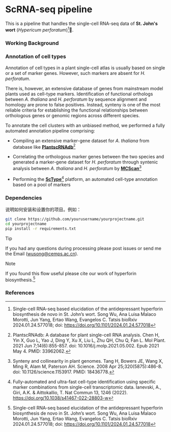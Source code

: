 # **ScRNA-seq pipeline**

This is a pipeline that handles the single-cell RNA-seq data of **St. John's wort** (*Hypericum perforatum*)[^1]🌿. 

### Working Background

### Annotation of cell types
Annotation of cell types in a plant single-cell atlas is usually based on single or a set of marker genes. However, such markers are absent for *H. perforatum*. 

There is, however, an extensive database of genes from mainstream model plants used as cell-type markers. Identification of functional orthologs between *A. thaliana* and *H. perforatum* by sequence alignment and homology are prone to false positives. Instead, synteny is one of the most reliable criteria for establishing the functional relationships between orthologous genes or genomic regions across different species.

To annotate the cell clusters with an unbiased method, we performed a fully automated annotation pipeline comprising: 
- Compiling an extensive marker-gene dataset for *A. thaliana* from database like **[PlantscRNAdb](http://ibi.zju.edu.cn/plantscrnadb/index.php)**[^2]
* Correlating the orthologous marker genes between the two species and generated a marker-gene dataset for *H. perforatum* through syntenic analysis between *A. thaliana* and *H. perforatum* by **[MCScan](https://github.com/tanghaibao/jcvi/wiki/MCscan-(Python-version))**[^3]
+ Performing the **[ScType](https://github.com/IanevskiAleksandr/sc-type)**[^4] platform, an automated cell-type annotation based on a pool of markers

### Dependencies

说明如何安装和设置你的项目。例如：

```bash
git clone https://github.com/yourusername/yourprojectname.git
cd yourprojectname
pip install -r requirements.txt
```

> [!TIP]
> If you had any questions during processing please post issues or send me the Email (wusong@cemps.ac.cn).

> [!NOTE]
> If you found this flow useful please cite our work of hyperforin biosynthesis.[^1]

### References
[^1]: Single-cell RNA-seq based elucidation of the antidepressant hyperforin biosynthesis de novo in St. John’s wort. Song Wu, Ana Luisa Malaco Morotti, Jun Yang, Ertao Wang, Evangelos C. Tatsis bioRxiv 2024.01.24.577018; doi: https://doi.org/10.1101/2024.01.24.577018
[^2]: PlantscRNAdb: A database for plant single-cell RNA analysis. Chen H, Yin X, Guo L, Yao J, Ding Y, Xu X, Liu L, Zhu QH, Chu Q, Fan L. Mol Plant. 2021 Jun 7;14(6):855-857. doi: 10.1016/j.molp.2021.05.002. Epub 2021 May 4. PMID: 33962062.
[^3]: Synteny and collinearity in plant genomes. Tang H, Bowers JE, Wang X, Ming R, Alam M, Paterson AH. Science. 2008 Apr 25;320(5875):486-8. doi: 10.1126/science.1153917. PMID: 18436778.
[^4]: Fully-automated and ultra-fast cell-type identification using specific marker combinations from single-cell transcriptomic data. Ianevski, A., Giri, A.K. & Aittokallio, T. Nat Commun 13, 1246 (2022). https://doi.org/10.1038/s41467-022-28803-w

